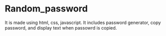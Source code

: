 # Random_password
It is made using html, css, javascript.
It includes password generator, copy password, and display text when passowrd is copied.
